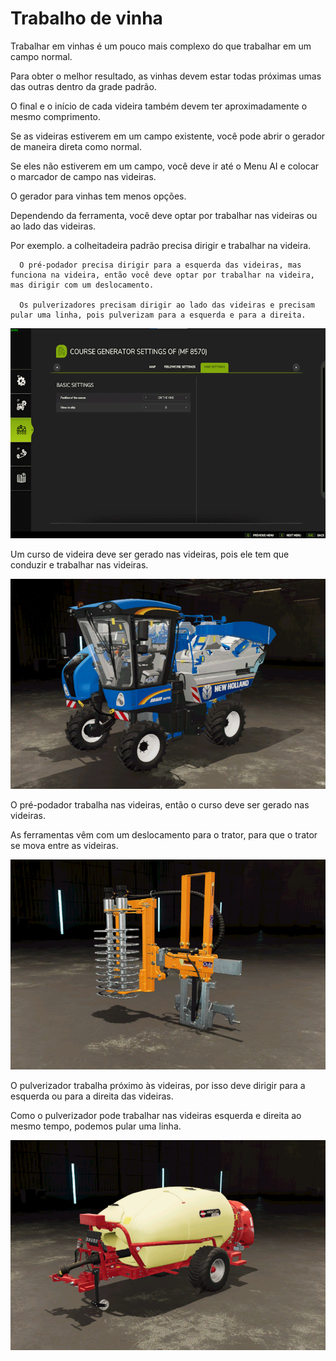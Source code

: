 # Trabalho de vinha

  
  
Trabalhar em vinhas é um pouco mais complexo do que trabalhar em um campo normal.  
  
Para obter o melhor resultado, as vinhas devem estar todas próximas umas das outras dentro da grade padrão.  
  
O final e o início de cada videira também devem ter aproximadamente o mesmo comprimento.  
  
Se as videiras estiverem em um campo existente, você pode abrir o gerador de maneira direta como normal.  
  
Se eles não estiverem em um campo, você deve ir até o Menu AI e colocar o marcador de campo nas videiras.  
  


  
  
O gerador para vinhas tem menos opções.  
  
Dependendo da ferramenta, você deve optar por trabalhar nas videiras ou ao lado das videiras.  
  
Por exemplo. a colheitadeira padrão precisa dirigir e trabalhar na videira.  
  
      O pré-podador precisa dirigir para a esquerda das videiras, mas funciona na videira, então você deve optar por trabalhar na videira, mas dirigir com um deslocamento.  
  
      Os pulverizadores precisam dirigir ao lado das videiras e precisam pular uma linha, pois pulverizam para a esquerda e para a direita.  
  


![Image](../assets/images/vineworkgen_0_0_765_510.png)

  
  
Um curso de videira deve ser gerado nas videiras, pois ele tem que conduzir e trabalhar nas videiras.  
  


![Image](../assets/images/vineworkharvest_0_0_765_510.png)

  
  
O pré-podador trabalha nas videiras, então o curso deve ser gerado nas videiras.  
  
As ferramentas vêm com um deslocamento para o trator, para que o trator se mova entre as videiras.  
  


![Image](../assets/images/vineworkpruner_0_0_765_510.png)

  
  
O pulverizador trabalha próximo às videiras, por isso deve dirigir para a esquerda ou para a direita das videiras.  
  
Como o pulverizador pode trabalhar nas videiras esquerda e direita ao mesmo tempo, podemos pular uma linha.  
  


![Image](../assets/images/vineworkspray_0_0_765_510.png)

